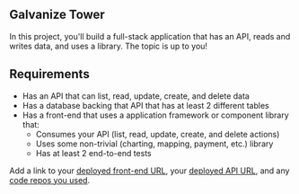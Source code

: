 ## Galvanize Tower

In this project, you'll build a full-stack application that has an API, reads and writes data, and uses a library. The topic is up to you!

## Requirements

* Has an API that can list, read, update, create, and delete data
* Has a database backing that API that has at least 2 different tables
* Has a front-end that uses a application framework or component library that:
    * Consumes your API (list, read, update, create, and delete actions)
    * Uses some non-trivial (charting, mapping, payment, etc.) library
    * Has at least 2 end-to-end tests

Add a link to your [deployed front-end URL](https://cheatsheets-6b13a.firebaseapp.com/), your [deployed API URL](https://cheetsheets.herokuapp.com/sheets), and any [code repos you used]().
